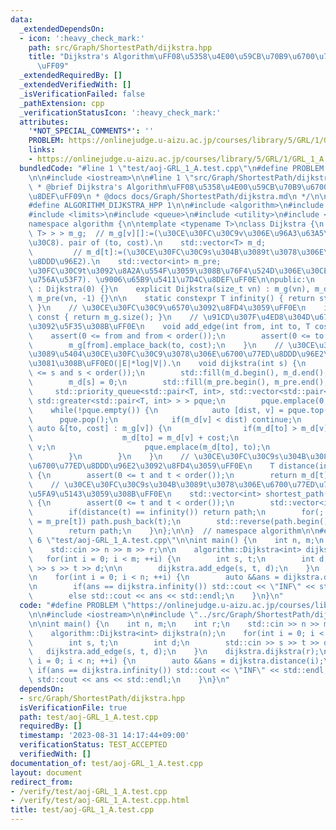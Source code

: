 ```yaml
---
data:
  _extendedDependsOn:
  - icon: ':heavy_check_mark:'
    path: src/Graph/ShortestPath/dijkstra.hpp
    title: "Dijkstra's Algorithm\uFF08\u5358\u4E00\u59CB\u70B9\u6700\u77ED\u7D4C\u8DEF\
      \uFF09"
  _extendedRequiredBy: []
  _extendedVerifiedWith: []
  _isVerificationFailed: false
  _pathExtension: cpp
  _verificationStatusIcon: ':heavy_check_mark:'
  attributes:
    '*NOT_SPECIAL_COMMENTS*': ''
    PROBLEM: https://onlinejudge.u-aizu.ac.jp/courses/library/5/GRL/1/GRL_1_A
    links:
    - https://onlinejudge.u-aizu.ac.jp/courses/library/5/GRL/1/GRL_1_A
  bundledCode: "#line 1 \"test/aoj-GRL_1_A.test.cpp\"\n#define PROBLEM \"https://onlinejudge.u-aizu.ac.jp/courses/library/5/GRL/1/GRL_1_A\"\
    \n\n#include <iostream>\n\n#line 1 \"src/Graph/ShortestPath/dijkstra.hpp\"\n/**\n\
    \ * @brief Dijkstra's Algorithm\uFF08\u5358\u4E00\u59CB\u70B9\u6700\u77ED\u7D4C\
    \u8DEF\uFF09\n * @docs docs/Graph/ShortestPath/dijkstra.md\n */\n\n#ifndef ALGORITHM_DIJKSTRA_HPP\n\
    #define ALGORITHM_DIJKSTRA_HPP 1\n\n#include <algorithm>\n#include <cassert>\n\
    #include <limits>\n#include <queue>\n#include <utility>\n#include <vector>\n\n\
    namespace algorithm {\n\ntemplate <typename T>\nclass Dijkstra {\n    std::vector<std::vector<std::pair<int,\
    \ T> > > m_g;  // m_g[v][]:=(\u30CE\u30FC\u30C9v\u306E\u96A3\u63A5\u30EA\u30B9\
    \u30C8). pair of (to, cost).\n    std::vector<T> m_d;                        \
    \         // m_d[t]:=(\u30CE\u30FC\u30C9s\u304B\u3089t\u3078\u306E\u6700\u77ED\
    \u8DDD\u96E2).\n    std::vector<int> m_pre;                             // m_pre[t]:=(\u30CE\
    \u30FC\u30C9t\u3092\u8A2A\u554F\u3059\u308B\u76F4\u524D\u306E\u30CE\u30FC\u30C9\
    \u756A\u53F7). \u9006\u65B9\u5411\u7D4C\u8DEF\uFF0E\n\npublic:\n    Dijkstra()\
    \ : Dijkstra(0) {}\n    explicit Dijkstra(size_t vn) : m_g(vn), m_d(vn, infinity()),\
    \ m_pre(vn, -1) {}\n\n    static constexpr T infinity() { return std::numeric_limits<T>::max();\
    \ }\n    // \u30CE\u30FC\u30C9\u6570\u3092\u8FD4\u3059\uFF0E\n    int order()\
    \ const { return m_g.size(); }\n    // \u91CD\u307F\u4ED8\u304D\u6709\u5411\u8FBA\
    \u3092\u5F35\u308B\uFF0E\n    void add_edge(int from, int to, T cost) {\n    \
    \    assert(0 <= from and from < order());\n        assert(0 <= to and to < order());\n\
    \        m_g[from].emplace_back(to, cost);\n    }\n    // \u30CE\u30FC\u30C9s\u304B\
    \u3089\u5404\u30CE\u30FC\u30C9\u3078\u306E\u6700\u77ED\u8DDD\u96E2\u3092\u6C42\
    \u3081\u308B\uFF0EO(|E|*log|V|).\n    void dijkstra(int s) {\n        assert(0\
    \ <= s and s < order());\n        std::fill(m_d.begin(), m_d.end(), infinity());\n\
    \        m_d[s] = 0;\n        std::fill(m_pre.begin(), m_pre.end(), -1);\n   \
    \     std::priority_queue<std::pair<T, int>, std::vector<std::pair<T, int> >,\
    \ std::greater<std::pair<T, int> > > pque;\n        pque.emplace(0, s);\n    \
    \    while(!pque.empty()) {\n            auto [dist, v] = pque.top();\n      \
    \      pque.pop();\n            if(m_d[v] < dist) continue;\n            for(const\
    \ auto &[to, cost] : m_g[v]) {\n                if(m_d[to] > m_d[v] + cost) {\n\
    \                    m_d[to] = m_d[v] + cost;\n                    m_pre[to] =\
    \ v;\n                    pque.emplace(m_d[to], to);\n                }\n    \
    \        }\n        }\n    }\n    // \u30CE\u30FC\u30C9s\u304B\u3089t\u3078\u306E\
    \u6700\u77ED\u8DDD\u96E2\u3092\u8FD4\u3059\uFF0E\n    T distance(int t) const\
    \ {\n        assert(0 <= t and t < order());\n        return m_d[t];\n    }\n\
    \    // \u30CE\u30FC\u30C9s\u304B\u3089t\u3078\u306E\u6700\u77ED\u7D4C\u8DEF\u3092\
    \u5FA9\u5143\u3059\u308B\uFF0E\n    std::vector<int> shortest_path(int t) const\
    \ {\n        assert(0 <= t and t < order());\n        std::vector<int> path;\n\
    \        if(distance(t) == infinity()) return path;\n        for(; t != -1; t\
    \ = m_pre[t]) path.push_back(t);\n        std::reverse(path.begin(), path.end());\n\
    \        return path;\n    }\n};\n\n}  // namespace algorithm\n\n#endif\n#line\
    \ 6 \"test/aoj-GRL_1_A.test.cpp\"\n\nint main() {\n    int n, m;\n    int r;\n\
    \    std::cin >> n >> m >> r;\n\n    algorithm::Dijkstra<int> dijkstra(n);\n \
    \   for(int i = 0; i < m; ++i) {\n        int s, t;\n        int d;\n        std::cin\
    \ >> s >> t >> d;\n\n        dijkstra.add_edge(s, t, d);\n    }\n    dijkstra.dijkstra(r);\n\
    \n    for(int i = 0; i < n; ++i) {\n        auto &&ans = dijkstra.distance(i);\n\
    \n        if(ans == dijkstra.infinity()) std::cout << \"INF\" << std::endl;\n\
    \        else std::cout << ans << std::endl;\n    }\n}\n"
  code: "#define PROBLEM \"https://onlinejudge.u-aizu.ac.jp/courses/library/5/GRL/1/GRL_1_A\"\
    \n\n#include <iostream>\n\n#include \"../src/Graph/ShortestPath/dijkstra.hpp\"\
    \n\nint main() {\n    int n, m;\n    int r;\n    std::cin >> n >> m >> r;\n\n\
    \    algorithm::Dijkstra<int> dijkstra(n);\n    for(int i = 0; i < m; ++i) {\n\
    \        int s, t;\n        int d;\n        std::cin >> s >> t >> d;\n\n     \
    \   dijkstra.add_edge(s, t, d);\n    }\n    dijkstra.dijkstra(r);\n\n    for(int\
    \ i = 0; i < n; ++i) {\n        auto &&ans = dijkstra.distance(i);\n\n       \
    \ if(ans == dijkstra.infinity()) std::cout << \"INF\" << std::endl;\n        else\
    \ std::cout << ans << std::endl;\n    }\n}\n"
  dependsOn:
  - src/Graph/ShortestPath/dijkstra.hpp
  isVerificationFile: true
  path: test/aoj-GRL_1_A.test.cpp
  requiredBy: []
  timestamp: '2023-08-31 14:17:44+09:00'
  verificationStatus: TEST_ACCEPTED
  verifiedWith: []
documentation_of: test/aoj-GRL_1_A.test.cpp
layout: document
redirect_from:
- /verify/test/aoj-GRL_1_A.test.cpp
- /verify/test/aoj-GRL_1_A.test.cpp.html
title: test/aoj-GRL_1_A.test.cpp
---
```

